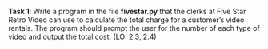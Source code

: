 **Task 1**: Write a program in the file **fivestar.py** that the clerks at Five Star Retro Video can use to calculate the total charge for a customer’s video rentals. The program should prompt the user for the number of each type of video and output the total cost. (LO: 2.3, 2.4)
